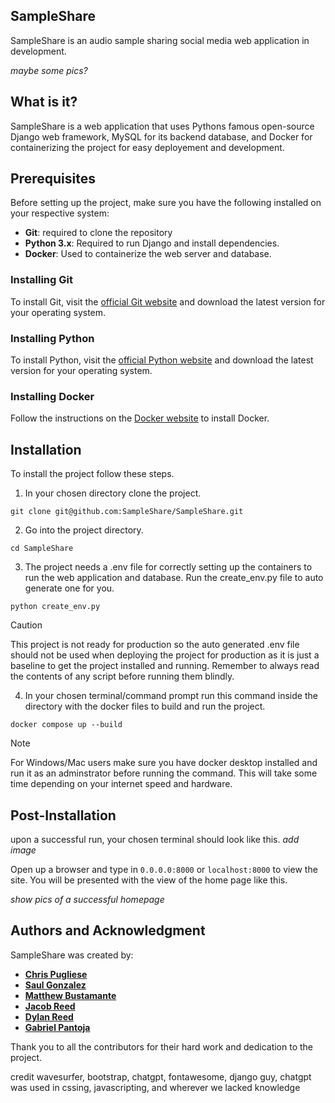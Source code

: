 ## **SampleShare**
SampleShare is an audio sample sharing social media web application in development. 

*maybe some pics?*

## **What is it?**
SampleShare is a web application that uses Pythons famous open-source Django web framework, MySQL for its backend database, and Docker for containerizing the project for easy deployement and development. 

## Prerequisites

Before setting up the project, make sure you have the following installed on your respective system:
- **Git**: required to clone the repository
- **Python 3.x**: Required to run Django and install dependencies.
- **Docker**: Used to containerize the web server and database.

### Installing Git
To install Git, visit the [official Git website](https://git-scm.com/) and download the latest version for your operating system.

### Installing Python
To install Python, visit the [official Python website](https://www.python.org/downloads/) and download the latest version for your operating system.

### Installing Docker
Follow the instructions on the [Docker website](https://docs.docker.com/get-docker/) to install Docker.

## **Installation**
To install the project follow these steps.

1. In your chosen directory clone the project.
```
git clone git@github.com:SampleShare/SampleShare.git
```
2. Go into the project directory. 
```
cd SampleShare
```
3. The project needs a .env file for correctly setting up the containers to run the web application and database. Run the create_env.py file to auto generate one for you.
```
python create_env.py
```
> [!caution] 
> This project is not ready for production so the auto generated .env file should not be used when deploying the project for production as it is just a baseline to get the project installed and running. Remember to always read the contents of any script before running them blindly.

4. In your chosen terminal/command prompt run this command inside the directory with the docker files to build and run the project.
```
docker compose up --build
```
> [!note] 
> For Windows/Mac users make sure you have docker desktop installed and run it as an adminstrator before running the command. This will take some time depending on your internet speed and hardware.

## **Post-Installation**
upon a successful run, your chosen terminal should look like this.
*add image*

Open up a browser and type in 
`
0.0.0.0:8000
`
or 
`
localhost:8000
`
to view the site. You will be presented with the view of the home page like this.

*show pics of a successful homepage*




## **Authors and Acknowledgment**

SampleShare was created by:

- **[Chris Pugliese](https://github.com/chrispugliese)**
- **[Saul Gonzalez](https://github.com/saul178)**
- **[Matthew Bustamante](https://github.com/Matthew-Bustamante)**
- **[Jacob Reed](https://github.com/BeachPeddler)**
- **[Dylan Reed](https://github.com/DylanCReed)**
- **[Gabriel Pantoja](https://github.com/Jeze2)**

Thank you to all the contributors for their hard work and dedication to the project.

credit wavesurfer, bootstrap, chatgpt, fontawesome, django guy,
chatgpt was used in cssing, javascripting, and wherever we lacked knowledge 

